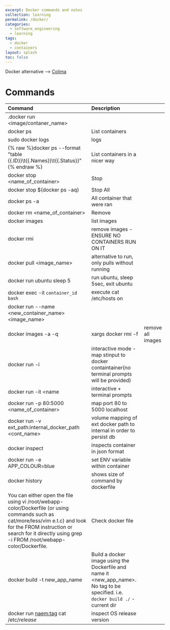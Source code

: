 ```yaml
---
excerpt: Docker commands and notes
collection: learning
permalink: /docker/
categories:
  - software_engineering
  - learning
tags:
  - docker
  - containers
layout: splash
toc: false
---
```


Docker alternative --> [Colima](https://github.com/abiosoft/colima)

# Commands

| Command                                                                                                                                                                                                                               | Description                                                                                                                        |                   |
| :------------------------------------------------------------------------------------------------------------------------------------------------------------------------------------------------------------------------------------ | :--------------------------------------------------------------------------------------------------------------------------------- | ----------------- |
| .docker run <image/contaner_name>                                                                                                                                                                                                     |                                                                                                                                    |                   |
| docker ps                                                                                                                                                                                                                             | List containers                                                                                                                    |                   |
| sudo docker logs                                                                                                                                                                                                                      | logs                                                                                                                               |                   |
| {% raw %}docker ps \-\-format \"table {{.ID}}\t{{.Names}}\t{{.Status}}\"{% endraw %}                                                                                                                                                  | List containers in a nicer way                                                                                                     |                   |
| docker stop <name_of_container>                                                                                                                                                                                                       | Stop                                                                                                                               |                   |
| docker stop $(docker ps -aq)                                                                                                                                                                                                          | Stop All                                                                                                                           |                   |
| docker ps -a                                                                                                                                                                                                                          | All container that were ran                                                                                                        |                   |
| docker rm <name_of_container>                                                                                                                                                                                                         | Remove                                                                                                                             |                   |
| docker images                                                                                                                                                                                                                         | list images                                                                                                                        |                   |
| docker rmi                                                                                                                                                                                                                            | remove images - ENSURE NO CONTAINERS RUN ON IT                                                                                     |                   |
| docker pull <image_name>                                                                                                                                                                                                              | alternative to run, only pulls without running                                                                                     |                   |
| docker run ubuntu sleep 5                                                                                                                                                                                                             | run ubuntu, sleep 5sec, exit ubuntu                                                                                                |                   |
| docker exec -it  `container_id`  `bash`                                                                                                                                                                                               | execute cat /etc/hosts on <container>                                                                                              |                   |
| docker run --name <new_container_name> <image_name>                                                                                                                                                                                   |                                                                                                                                    |                   |
| docker images -a -q                                                                                                                                                                                                                   | xargs docker rmi -f                                                                                                                | remove all images |
| docker run -i <name>                                                                                                                                                                                                                  | interactive mode - map stinput to docker containtainer(no terminal prompts will be provided)                                       |                   |
| docker run -it <name                                                                                                                                                                                                                  | interactive + terminal prompts                                                                                                     |                   |
| docker run -p 80:5000 <name_of_container>                                                                                                                                                                                             | map port 80 to 5000 localhost                                                                                                      |                   |
| docker run -v ext_path:internal_docker_path <cont_name>                                                                                                                                                                               | volume mapping of ext docker path to internal in order to persist db                                                               |                   |
| docker inspect <name>                                                                                                                                                                                                                 | inspects container in json format                                                                                                  |                   |
| docker run -e APP_COLOUR=blue <name>                                                                                                                                                                                                  | set ENV variable within container                                                                                                  |                   |
| docker history <name>                                                                                                                                                                                                                 | shows size of command by dockerfile                                                                                                |                   |
| You can either open the file using vi /root/webapp-color/Dockerfile (or using commands such as cat/more/less/vim e.t.c) and look for the FROM instruction or search for it directly using grep -i FROM /root/webapp-color/Dockerfile. | Check docker file                                                                                                                  |                   |
| docker build -t new_app_name                                                                                                                                                                                                          | Build a docker image using the Dockerfile and name it <new_app_name>. No tag to be specified. i.e. `docker build ./` - current dir |                   |
| docker run <naem:tag> cat /etc/*release*                                                                                                                                                                                              | inspect OS release version                                                                                                         |                   |
